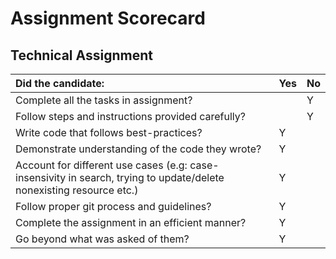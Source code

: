 # Assignment Scorecard

## Technical Assignment

| Did the candidate:                                                                                                   | Yes | No  |
| :------------------------------------------------------------------------------------------------------------------- | :-- | :-- |
| Complete all the tasks in assignment?                                                                                |     |  Y  |
| Follow steps and instructions provided carefully?                                                                    |     |  Y  |
| Write code that follows best-practices?                                                                              |  Y  |     |
| Demonstrate understanding of the code they wrote?                                                                    |  Y  |     |
| Account for different use cases (e.g: case-insensivity in search, trying to update/delete nonexisting resource etc.) |  Y  |     |
| Follow proper git process and guidelines?                                                                            |  Y  |     |
| Complete the assignment in an efficient manner?                                                                      |  Y  |     |
| Go beyond what was asked of them?                                                                                    |  Y  |     |
